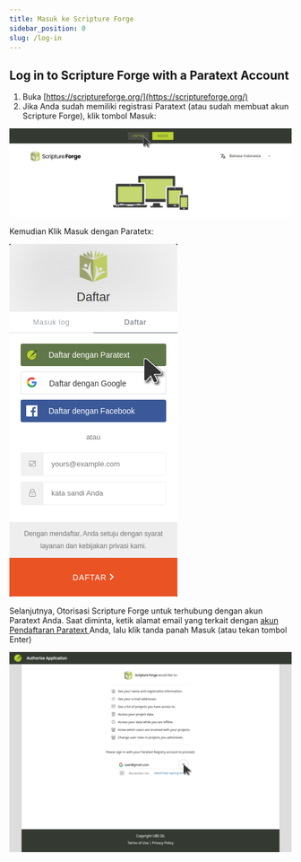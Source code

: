 ```yaml
---
title: Masuk ke Scripture Forge
sidebar_position: 0
slug: /log-in
---
```


## Log in to Scripture Forge with a Paratext Account

1. Buka [https://scriptureforge.org/](https://scriptureforge.org/)
2. Jika Anda sudah memiliki registrasi Paratext (atau sudah membuat akun Scripture Forge), klik tombol Masuk:

![](./page_sign_up.png)


Kemudian Klik Masuk dengan Paratetx:


![](./auth0_sign_up_with_pt.png)


Selanjutnya, Otorisasi Scripture Forge untuk terhubung dengan akun Paratext Anda. Saat diminta, ketik alamat email yang terkait dengan [akun Pendaftaran Paratext ](https://registry.paratext.org/users/me) Anda, lalu klik tanda panah Masuk (atau tekan tombol Enter)


![](./pt_registry_login.png)

